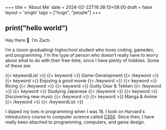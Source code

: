 +++
title = 'About Me'
date = 2024-02-22T18:38:13+08:00
draft = false
layout = 'single'
tags = ["hugo", "people"]
+++

## print("hello world")
Hey there 👋. I’m Zach. 

I’m a (soon-graduating) highschool student who loves coding, gamedev, and programming. 
I'm the type of person who doesn’t really have to worry about what to do with their free-time, since I have plenty of hobbies. Some of these are:

{{< keywordList >}}
{{< keyword >}} Game-Development {{< /keyword >}}
{{< keyword >}} Enjoying a good movie {{< /keyword >}}
{{< keyword >}} Ricing {{< /keyword >}}
{{< keyword >}} Guilty Gear & Tekken {{< /keyword >}}
{{< keyword >}} Studying Japanese {{< /keyword >}}
{{< keyword >}} Discovering new music {{< /keyword >}}
{{< keyword >}} Manga & Anime {{< /keyword >}}
{{< /keywordList >}}

I dipped my toes in programming when I was 16. I took on Harvard's introductory course to computer science called [CS50](https://www.edx.org/learn/computer-science/harvard-university-cs50-s-introduction-to-computer-science?webview=false&campaign=CS50%27s+Introduction+to+Computer+Science&source=edx&product_category=course&placement_url=https%3A%2F%2Fwww.edx.org%2Fcs50).
Since then, I have really been attached to programming, computers, and game design.

<!-- --- 

## だいじなもの
> Translation: Some of my favorite things in the world!
### Metalcore Albums
#### One of Us Is the Killer
Mind-bending mathcore that's pretty accessible: [The Dillinger Escape Plan](https://rateyourmusic.com/artist/the-dillinger-escape-plan) - [One of Us is The Killer](https://rateyourmusic.com/release/album/the-dillinger-escape-plan/one-of-us-is-the-killer/)

{{< figure
    src="one_of_us_is_the_killer.png"
    alt="Album cover for Dillinger Escape Plan's One of Us is the Killer."
    class="album-cover"
    caption="*One of Us Is the Killer* by *The Dillinger Escape Plan*"
>}}


#### Of Malice and the Magnum Heart
[Misery Signals](https://rateyourmusic.com/artist/misery-signals) comes close to making a perfect metallic hardcore album, [Of Malice and the Magnum Heart](https://rateyourmusic.com/release/album/misery-signals/of-malice-and-the-magnum-heart/)

{{< figure
    src="of_malice_and_the_magnum_heart.jpg"
    alt="Album cover for Dillinger Escape Plan's One of Us is the Killer."
    class="album-cover"
    caption="*Of Malice and the Magnum Heart* by *Misery Signals*"
>}}

#### Nothing Left to Love
[Counterparts](https://rateyourmusic.com/artist/counterparts)' best release. Achingly beautiful melodies, yet equally heavy: [Nothing Left to Love](https://rateyourmusic.com/release/album/counterparts/nothing-left-to-love/)
{{< figure
    src="nothing_left_to_love.jpg"
    alt="Album cover for Dillinger Escape Plan's One of Us is the Killer."
    class="album-cover"
    caption="*Nothing Left to Love* by *Counterparts*"
>}} -->